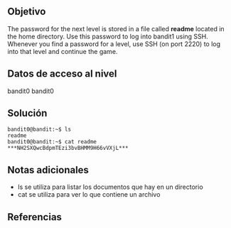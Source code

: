 ## Objetivo
The password for the next level is stored in a file called **readme** located in the home directory. Use this password to log into bandit1 using SSH. Whenever you find a password for a level, use SSH (on port 2220) to log into that level and continue the game.

## Datos de acceso al nivel

bandit0
bandit0
## Solución
```
bandit0@bandit:~$ ls
readme
bandit0@bandit:~$ cat readme
***NH2SXQwcBdpmTEzi3bvBHMM9H66vVXjL***
```
## Notas adicionales
+ ls se utiliza para listar los documentos que hay en un directorio
+ cat se utiliza para ver lo que contiene un archivo
## Referencias